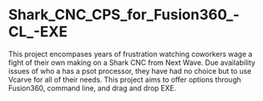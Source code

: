 # Shark_CNC_CPS_for_Fusion360_-CL_-EXE
This project encompases years of frustration watching coworkers wage a fight of their own making on a Shark CNC from Next Wave. Due availability issues of who a has a psot processor, they have had no choice but to use Vcarve for all of their needs.  This project aims to offer options through Fusion360, command line, and drag and drop EXE. 
